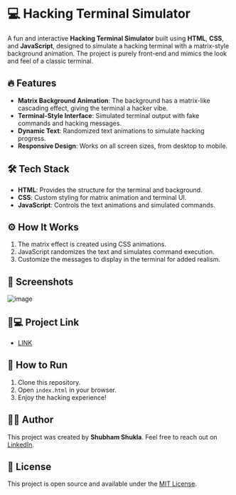 # 💻 Hacking Terminal Simulator

A fun and interactive **Hacking Terminal Simulator** built using **HTML**, **CSS**, and **JavaScript**, designed to simulate a hacking terminal with a matrix-style background animation. The project is purely front-end and mimics the look and feel of a classic terminal.

## 🔥 Features
- **Matrix Background Animation**: The background has a matrix-like cascading effect, giving the terminal a hacker vibe.
- **Terminal-Style Interface**: Simulated terminal output with fake commands and hacking messages.
- **Dynamic Text**: Randomized text animations to simulate hacking progress.
- **Responsive Design**: Works on all screen sizes, from desktop to mobile.

## 🛠️ Tech Stack
- **HTML**: Provides the structure for the terminal and background.
- **CSS**: Custom styling for matrix animation and terminal UI.
- **JavaScript**: Controls the text animations and simulated commands.

## ⚙️ How It Works
1. The matrix effect is created using CSS animations.
2. JavaScript randomizes the text and simulates command execution.
3. Customize the messages to display in the terminal for added realism.

## 📸 Screenshots
![image](https://github.com/user-attachments/assets/e9643add-bc83-45c4-88fb-c5a1d8efdc67)

##  🐙💻 Project Link
- [LINK](https://hackingterminaluiio.netlify.app/)


## 🚀 How to Run
1. Clone this repository.
2. Open `index.html` in your browser.
3. Enjoy the hacking experience!

## 👨‍💻 Author
This project was created by **Shubham Shukla**. Feel free to reach out on [LinkedIn](https://www.linkedin.com/in/shubham-shukla-62095032a/).

## 📝 License
This project is open source and available under the [MIT License](LICENSE).

